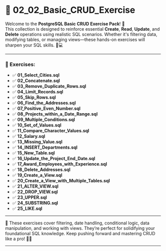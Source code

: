 # 🐘 02_02_Basic_CRUD_Exercise

Welcome to the **PostgreSQL Basic CRUD Exercise Pack**! 🎯  
This collection is designed to reinforce essential **Create**, **Read**, **Update**, and **Delete** operations using realistic SQL scenarios. Whether it's filtering data, modifying tables, or managing views—these hands-on exercises will sharpen your SQL skills. 🧠💻

---

### 📝 Exercises:

- ✅ **01_Select_Cities.sql**
- ✅ **02_Concatenate.sql**
- ✅ **03_Remove_Duplicate_Rows.sql**
- ✅ **04_Limit_Records.sql**
- ✅ **05_Skip_Rows.sql**
- ✅ **06_Find_the_Addresses.sql**
- ✅ **07_Positive_Even_Number.sql**
- ✅ **08_Projects_within_a_Date_Range.sql**
- ✅ **09_Multiple_Conditions.sql**
- ✅ **10_Set_of_Values.sql**
- ✅ **11_Compare_Character_Values.sql**
- ✅ **12_Salary.sql**
- ✅ **13_Missing_Value.sql**
- ✅ **14_INSERT_Departments.sql**
- ✅ **15_New_Table.sql**
- ✅ **16_Update_the_Project_End_Date.sql**
- ✅ **17_Award_Employees_with_Experience.sql**
- ✅ **18_Delete_Addresses.sql**
- ✅ **19_Create_a_View.sql**
- ✅ **20_Create_a_View_with_Multiple_Tables.sql**
- ✅ **21_ALTER_VIEW.sql**
- ✅ **22_DROP_VIEW.sql**
- ✅ **23_UPPER.sql**
- ✅ **24_SUBSTRING.sql**
- ✅ **25_LIKE.sql**

---

🧩 These exercises cover filtering, date handling, conditional logic, data manipulation, and working with views. They’re perfect for solidifying your foundational SQL knowledge. Keep pushing forward and mastering CRUD like a pro! 💪📘

---
